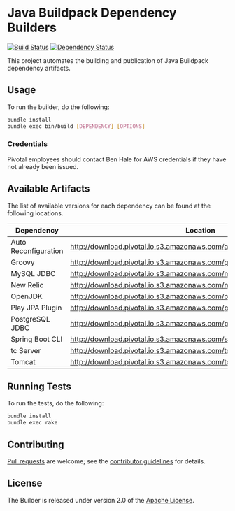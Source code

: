 # Java Buildpack Dependency Builders
[![Build Status](https://travis-ci.org/cloudfoundry/java-buildpack-dependency-builder.png?branch=master)](https://travis-ci.org/cloudfoundry/java-buildpack-dependency-builder)
[![Dependency Status](https://gemnasium.com/cloudfoundry/java-buildpack-dependency-builder.png)](http://gemnasium.com/cloudfoundry/java-buildpack-dependency-builder)

This project automates the building and publication of Java Buildpack dependency artifacts.

## Usage
To run the builder, do the following:

```bash
bundle install
bundle exec bin/build [DEPENDENCY] [OPTIONS]
```

### Credentials
Pivotal employees should contact Ben Hale for AWS credentials if they have not already been issued.

## Available Artifacts
The list of available versions for each dependency can be found at the following locations.

| Dependency | Location
| ---------- | ---------
| Auto Reconfiguration | <http://download.pivotal.io.s3.amazonaws.com/auto-reconfiguration/index.yml>
| Groovy | <http://download.pivotal.io.s3.amazonaws.com/groovy/index.yml>
| MySQL JDBC | <http://download.pivotal.io.s3.amazonaws.com/mysql-jdbc/index.yml>
| New Relic | <http://download.pivotal.io.s3.amazonaws.com/new-relic/index.yml>
| OpenJDK | <http://download.pivotal.io.s3.amazonaws.com/openjdk/lucid/x86_64/index.yml>
| Play JPA Plugin | <http://download.pivotal.io.s3.amazonaws.com/play-jpa-plugin/index.yml>
| PostgreSQL JDBC | <http://download.pivotal.io.s3.amazonaws.com/postgresql-jdbc/index.yml>
| Spring Boot CLI| <http://download.pivotal.io.s3.amazonaws.com/spring-boot-cli/index.yml>
| tc Server| <http://download.pivotal.io.s3.amazonaws.com/tc-server/index.yml>
| Tomcat | <http://download.pivotal.io.s3.amazonaws.com/tomcat/index.yml>


## Running Tests
To run the tests, do the following:

```bash
bundle install
bundle exec rake
```

## Contributing
[Pull requests][] are welcome; see the [contributor guidelines][] for details.

[Pull requests]: http://help.github.com/send-pull-requests
[contributor guidelines]: CONTRIBUTING.md

## License
The Builder is released under version 2.0 of the [Apache License][].

[Apache License]: http://www.apache.org/licenses/LICENSE-2.0
